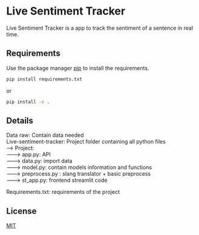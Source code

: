 # Live Sentiment Tracker

Live Sentiment Tracker is a app to track the sentiment of a sentence in real time.

## Requirements

Use the package manager [pip](https://pip.pypa.io/en/stable/) to install the requirements.

```bash
pip install requirements.txt
```
or 
```bash
pip install -e .
```
## Details
Data raw: Contain data needed \
Live-sentiment-tracker: Project folder containing all python files \
--> Project: \
---> app.py: API \
---> data.py: import data \
---> model.py: contain models information and functions \
---> preprocess.py : slang translator + basic preprocess  \
---> st_app.py: frontend streamlit code

Requirements.txt: requirements of the project

## License

[MIT](https://choosealicense.com/licenses/mit/)
